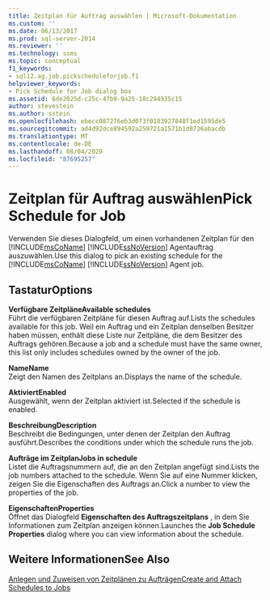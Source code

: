 ```yaml
---
title: Zeitplan für Auftrag auswählen | Microsoft-Dokumentation
ms.custom: ''
ms.date: 06/13/2017
ms.prod: sql-server-2014
ms.reviewer: ''
ms.technology: ssms
ms.topic: conceptual
f1_keywords:
- sql12.ag.job.pickscheduleforjob.f1
helpviewer_keywords:
- Pick Schedule for Job dialog box
ms.assetid: 6de2025d-c25c-47b9-9a25-18c294935c15
author: stevestein
ms.author: sstein
ms.openlocfilehash: ebecc087276eb3d073f0183927848f1ed1595de5
ms.sourcegitcommit: ad4d92dce894592a259721a1571b1d8736abacdb
ms.translationtype: MT
ms.contentlocale: de-DE
ms.lasthandoff: 08/04/2020
ms.locfileid: "87695257"
---
```

# <a name="pick-schedule-for-job"></a><span data-ttu-id="4409d-102">Zeitplan für Auftrag auswählen</span><span class="sxs-lookup"><span data-stu-id="4409d-102">Pick Schedule for Job</span></span>
  <span data-ttu-id="4409d-103">Verwenden Sie dieses Dialogfeld, um einen vorhandenen Zeitplan für den [!INCLUDE[msCoName](../../includes/msconame-md.md)] [!INCLUDE[ssNoVersion](../../includes/ssnoversion-md.md)] Agentauftrag auszuwählen.</span><span class="sxs-lookup"><span data-stu-id="4409d-103">Use this dialog to pick an existing schedule for the [!INCLUDE[msCoName](../../includes/msconame-md.md)] [!INCLUDE[ssNoVersion](../../includes/ssnoversion-md.md)] Agent job.</span></span>  
  
## <a name="options"></a><span data-ttu-id="4409d-104">Tastatur</span><span class="sxs-lookup"><span data-stu-id="4409d-104">Options</span></span>  
 <span data-ttu-id="4409d-105">**Verfügbare Zeitpläne**</span><span class="sxs-lookup"><span data-stu-id="4409d-105">**Available schedules**</span></span>  
 <span data-ttu-id="4409d-106">Führt die verfügbaren Zeitpläne für diesen Auftrag auf.</span><span class="sxs-lookup"><span data-stu-id="4409d-106">Lists the schedules available for this job.</span></span> <span data-ttu-id="4409d-107">Weil ein Auftrag und ein Zeitplan denselben Besitzer haben müssen, enthält diese Liste nur Zeitpläne, die dem Besitzer des Auftrags gehören.</span><span class="sxs-lookup"><span data-stu-id="4409d-107">Because a job and a schedule must have the same owner, this list only includes schedules owned by the owner of the job.</span></span>  
  
 <span data-ttu-id="4409d-108">**Name**</span><span class="sxs-lookup"><span data-stu-id="4409d-108">**Name**</span></span>  
 <span data-ttu-id="4409d-109">Zeigt den Namen des Zeitplans an.</span><span class="sxs-lookup"><span data-stu-id="4409d-109">Displays the name of the schedule.</span></span>  
  
 <span data-ttu-id="4409d-110">**Aktiviert**</span><span class="sxs-lookup"><span data-stu-id="4409d-110">**Enabled**</span></span>  
 <span data-ttu-id="4409d-111">Ausgewählt, wenn der Zeitplan aktiviert ist.</span><span class="sxs-lookup"><span data-stu-id="4409d-111">Selected if the schedule is enabled.</span></span>  
  
 <span data-ttu-id="4409d-112">**Beschreibung**</span><span class="sxs-lookup"><span data-stu-id="4409d-112">**Description**</span></span>  
 <span data-ttu-id="4409d-113">Beschreibt die Bedingungen, unter denen der Zeitplan den Auftrag ausführt.</span><span class="sxs-lookup"><span data-stu-id="4409d-113">Describes the conditions under which the schedule runs the job.</span></span>  
  
 <span data-ttu-id="4409d-114">**Aufträge im Zeitplan**</span><span class="sxs-lookup"><span data-stu-id="4409d-114">**Jobs in schedule**</span></span>  
 <span data-ttu-id="4409d-115">Listet die Auftragsnummern auf, die an den Zeitplan angefügt sind.</span><span class="sxs-lookup"><span data-stu-id="4409d-115">Lists the job numbers attached to the schedule.</span></span> <span data-ttu-id="4409d-116">Wenn Sie auf eine Nummer klicken, zeigen Sie die Eigenschaften des Auftrags an.</span><span class="sxs-lookup"><span data-stu-id="4409d-116">Click a number to view the properties of the job.</span></span>  
  
 <span data-ttu-id="4409d-117">**Eigenschaften**</span><span class="sxs-lookup"><span data-stu-id="4409d-117">**Properties**</span></span>  
 <span data-ttu-id="4409d-118">Öffnet das Dialogfeld **Eigenschaften des Auftragszeitplans** , in dem Sie Informationen zum Zeitplan anzeigen können.</span><span class="sxs-lookup"><span data-stu-id="4409d-118">Launches the **Job Schedule Properties** dialog where you can view information about the schedule.</span></span>  
  
## <a name="see-also"></a><span data-ttu-id="4409d-119">Weitere Informationen</span><span class="sxs-lookup"><span data-stu-id="4409d-119">See Also</span></span>  
 [<span data-ttu-id="4409d-120">Anlegen und Zuweisen von Zeitplänen zu Aufträgen</span><span class="sxs-lookup"><span data-stu-id="4409d-120">Create and Attach Schedules to Jobs</span></span>](create-and-attach-schedules-to-jobs.md)  
  
  

